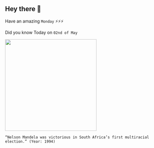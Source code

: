 ## Hey there 👋
Have an amazing `Monday` ⚡⚡⚡

Did you know Today on `02nd of May`
 
 [<img src="https://www.limkokwing.net/graphics/community/recognized_leadership/nelson_mandela.jpeg" width="300" />](https://www.africa.upenn.edu/Articles_Gen/Election_Victory_15727.html) 
 ```
“Nelson Mandela was victorious in South Africa’s first multiracial election.” (Year: 1994)
```
